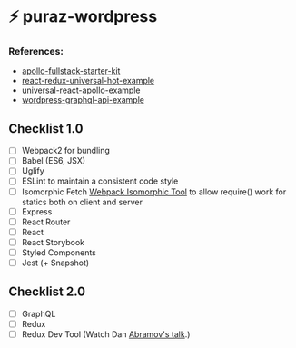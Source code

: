 # ⚡ puraz-wordpress

### References:

- [apollo-fullstack-starter-kit](https://github.com/sysgears/apollo-fullstack-starter-kit)
- [react-redux-universal-hot-example](https://github.com/erikras/react-redux-universal-hot-example)
- [universal-react-apollo-example](https://github.com/WeLikeGraphQL/universal-react-apollo-example)
- [wordpress-graphql-api-example](https://github.com/WeLikeGraphQL/wordpress-graphql-api-example)

## Checklist 1.0
- [ ] Webpack2 for bundling
- [ ] Babel (ES6, JSX)
- [ ] Uglify
- [ ] ESLint to maintain a consistent code style
- [ ] Isomorphic Fetch [Webpack Isomorphic Tool](https://github.com/halt-hammerzeit/webpack-isomorphic-tools) to allow require() work for statics both on client and server
- [ ] Express
- [ ] React Router
- [ ] React
- [ ] React Storybook
- [ ] Styled Components
- [ ] Jest (+ Snapshot)

## Checklist 2.0
- [ ] GraphQL
- [ ] Redux
- [ ] Redux Dev Tool (Watch Dan [Abramov's talk](https://www.youtube.com/watch?v=xsSnOQynTHs).)
